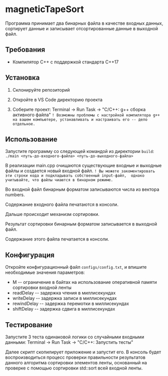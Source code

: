 # magneticTapeSort
Программа принимает два бинарных файла в качестве входных данных, сортирует данные и записывает отсортированные данные в выходной файл.

## Требования
- Компилятор C++ с поддержкой стандарта C++17

## Установка

1. Склонируйте репозиторий 

2. Откройте в VS Code директорию проекта

3. Соберите проект:
   Terminal -> Run Task -> "C/C++: g++ сборка активного файла"
   `! Возможны проблемы с настройкой компилятора g++ на вашем компьютере, устанавливать и настраивать его -- дело отдельное.`

## Использование

   Запустите программу со следующей командой из директории `build`:
   `./main <путь-до-входного-файла> <путь-до-выходного-файла>`

   В реализации main.cpp очищаются существующие входные и выходные файлы и создается новый входной файл.
   `! Вы можете закоментировать эти строки кода и подкладывать собственный input-файл, 
   однако учитывайте, что файлы чиаются в бинарном режиме.`

   Во входной файл бинарным форматом записываются числа из вектора numbers.

   Содержание входного файла печатаются в консоли.

   Дальше происходит механизм сортировки.

   Результат сортировки бинарным форматом записывается в выходной файл.

   Содержание этого файла печатается в консоли.


## Конфигурация
   Откройте конфигурационный файл `configs/config.txt`, и впишите необходимые значения параметров:
   - M -- ограничение в байтах на использование оперативной памяти сортировки входной ленты
   - readDelay -- задержка чтения в миллисекундах
   - writeDelay -- задержка записи в миллисекундах
   - rewindDelay -- задержка перемотки в миллисекундах
   - shiftDelay -- задержка сдвига в миллисекундах

## Тестирование

Запустите 3 теста одинаковой логики со случайными входными данными:
   Terminal -> Run Task -> "С/C++: Запустить тесты"

   Далее скрипт скопилирует приложение и запустит его.
   В консоль будет воспроизводиться процесс проверки правильности результатов данного алгоритма сортировки элементов ленты, основанный на проверке с помощью сортировки std::sort всей входной ленты. 
